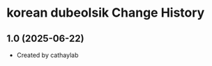 korean dubeolsik Change History
====================

1.0 (2025-06-22)
----------------
* Created by cathaylab
